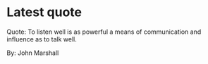 # Latest quote 

Quote: To listen well is as powerful a means of communication and influence as to talk well. 

By: John Marshall